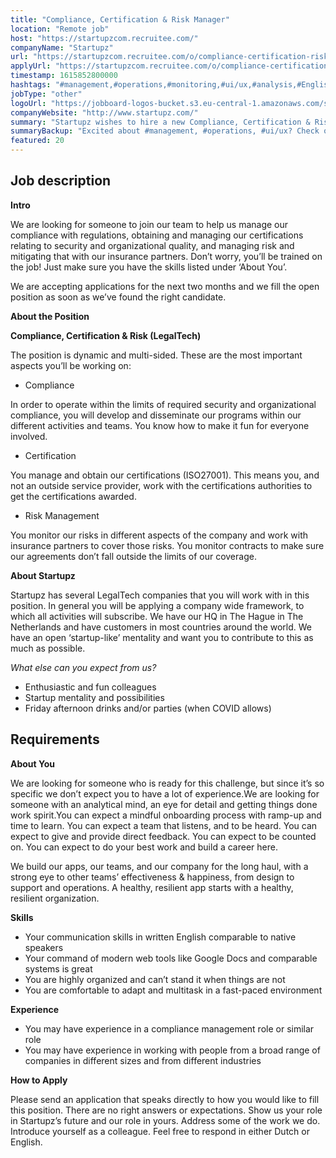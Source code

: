 ```yaml
---
title: "Compliance, Certification & Risk Manager"
location: "Remote job"
host: "https://startupzcom.recruitee.com/"
companyName: "Startupz"
url: "https://startupzcom.recruitee.com/o/compliance-certification-risk-legaltech-4"
applyUrl: "https://startupzcom.recruitee.com/o/compliance-certification-risk-legaltech-4/c/new"
timestamp: 1615852800000
hashtags: "#management,#operations,#monitoring,#ui/ux,#analysis,#English,#Dutch"
jobType: "other"
logoUrl: "https://jobboard-logos-bucket.s3.eu-central-1.amazonaws.com/startupz-com"
companyWebsite: "http://www.startupz.com/"
summary: "Startupz wishes to hire a new Compliance, Certification & Risk Manager. If you have experience in working with people from a broad range of companies in different sizes and from different industries, consider applying."
summaryBackup: "Excited about #management, #operations, #ui/ux? Check out this job post!"
featured: 20
---
```


## Job description

**Intro**

We are looking for someone to join our team to help us manage our compliance with regulations, obtaining and managing our certifications relating to security and organizational quality, and managing risk and mitigating that with our insurance partners. Don’t worry, you’ll be trained on the job! Just make sure you have the skills listed under ‘About You’.

We are accepting applications for the next two months and we fill the open position as soon as we’ve found the right candidate.

**About the Position**

**Compliance, Certification & Risk (LegalTech)**

The position is dynamic and multi-sided. These are the most important aspects you’ll be working on:

*   Compliance

In order to operate within the limits of required security and organizational compliance, you will develop and disseminate our programs within our different activities and teams. You know how to make it fun for everyone involved.

*   Certification 
   
You manage and obtain our certifications (ISO27001). This means you, and not an outside service provider, work with the certifications authorities to get the certifications awarded.

*   Risk Management

You monitor our risks in different aspects of the company and work with insurance partners to cover those risks. You monitor contracts to make sure our agreements don’t fall outside the limits of our coverage.

**About Startupz**

Startupz has several LegalTech companies that you will work with in this position. In general you will be applying a company wide framework, to which all activities will subscribe. We have our HQ in The Hague in The Netherlands and have customers in most countries around the world. We have an open ‘startup-like’ mentality and want you to contribute to this as much as possible. 

_What else can you expect from us?_

*   Enthusiastic and fun colleagues
*   Startup mentality and possibilities
*   Friday afternoon drinks and/or parties (when COVID allows)

## Requirements

**About You**

We are looking for someone who is ready for this challenge, but since it’s so specific we don’t expect you to have a lot of experience.We are looking for someone with an analytical mind, an eye for detail and getting things done work spirit.You can expect a mindful onboarding process with ramp-up and time to learn. You can expect a team that listens, and to be heard. You can expect to give and provide direct feedback. You can expect to be counted on. You can expect to do your best work and build a career here.

We build our apps, our teams, and our company for the long haul, with a strong eye to other teams’ effectiveness & happiness, from design to support and operations. A healthy, resilient app starts with a healthy, resilient organization.

**Skills**

*   Your communication skills in written English comparable to native speakers
*   Your command of modern web tools like Google Docs and comparable systems is great
*   You are highly organized and can’t stand it when things are not
*   You are comfortable to adapt and multitask in a fast-paced environment

**Experience**

*   You may have experience in a compliance management role or similar role
*   You may have experience in working with people from a broad range of companies in different sizes and from different industries


**How to Apply**

Please send an application that speaks directly to how you would like to fill this position. There are no right answers or expectations. Show us your role in Startupz’s future and our role in yours. Address some of the work we do. Introduce yourself as a colleague. Feel free to respond in either Dutch or English.
